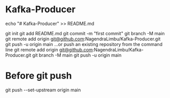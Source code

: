 # Kafka-Producer

echo "# Kafka-Producer" >> README.md

git init
git add README.md
git commit -m "first commit"
git branch -M main
git remote add origin git@github.com:NagendraLimbu/Kafka-Producer.git
git push -u origin main
…or push an existing repository from the command line
git remote add origin git@github.com:NagendraLimbu/Kafka-Producer.git
git branch -M main
git push -u origin main

# Before git push
 git push --set-upstream origin main
